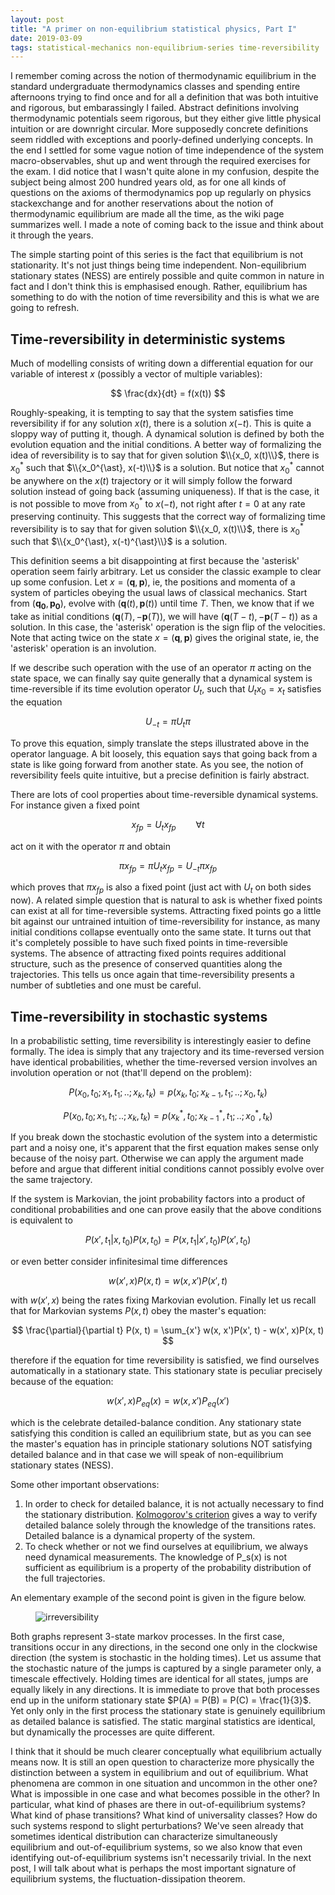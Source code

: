 ```yaml
---
layout: post
title: "A primer on non-equilibrium statistical physics, Part I"
date: 2019-03-09
tags: statistical-mechanics non-equilibrium-series time-reversibility
---
```


I remember coming across the notion of thermodynamic equilibrium in the standard undergraduate thermodynamics classes and spending entire afternoons trying to find once and for all a definition that was both intuitive and rigorous, but embarassingly I failed. Abstract definitions involving thermodynamic potentials seem rigorous, but they either give little physical intuition or are downright circular. More supposedly concrete definitions seem riddled with exceptions and poorly-defined underlying concepts. In the end I settled for some vague notion of time independence of the system macro-observables, shut up and went through the required exercises for the exam. I did notice that I wasn't quite alone in my confusion, despite the subject being almost 200 hundred years old, as for one all kinds of questions on the axioms of thermodynamics pop up regularly on physics stackexchange and for another reservations about the notion of thermodynamic equilibrium are made all the time, as the wiki page summarizes well. I made a note of coming back to the issue and think about it through the years.


The simple starting point of this series is the fact that equilibrium is not  stationarity. It's not just things being time independent. Non-equilibrium stationary states (NESS) are entirely possible and quite common in nature in fact and I don't think this is emphasised enough. Rather, equilibrium has something to do with the notion of time reversibility and this is what we are going to refresh. 

Time-reversibility in deterministic systems
------------------------------------------

Much of modelling consists of writing down a differential equation for our variable of interest $x$ (possibly a vector of multiple variables):

$$
\frac{dx}{dt} = f(x(t))
$$

Roughly-speaking, it is tempting to say that the system satisfies time reversibility if for any solution $x(t)$, there is a solution $x(-t)$. This is quite a sloppy way of putting it, though. A dynamical solution is defined by both the evolution equation and the initial conditions. A better way of formalizing the idea of reversibility is to say that for given solution $\\{x_0, x(t)\\}$, there is $x_0^{\ast}$ such that $\\{x_0^{\ast}, x(-t)\\}$ is a solution. But notice that $x_0^{\ast}$ cannot be anywhere on the $x(t)$ trajectory or it will simply follow the forward solution instead of going back (assuming uniqueness). If that is the case, it is not possible to move from $x_0^{\ast}$ to $x(-t)$, not right after $t=0$ at any rate preserving continuity. This suggests that the correct way of formalizing time reversibility is to say that for given solution $\\{x_0, x(t)\\}$, there is $x_0^{\ast}$ such that $\\{x_0^{\ast}, x(-t)^{\ast}\\}$ is a solution.

This definition seems a bit disappointing at first because the 'asterisk' operation seem fairly arbitrary. Let us consider the classic example to clear up some confusion. Let $x = (\mathbf{q}, \mathbf{p})$, ie, the positions and momenta of a system of particles obeying the usual laws of classical mechanics. Start from $(\mathbf{q_0}, \mathbf{p_0})$, evolve with $(\mathbf{q}(t), \mathbf{p}(t))$ until time $T$. Then, we know that if we take as initial conditions $(\mathbf{q}(T), -\mathbf{p}(T))$, we will have $(\mathbf{q}(T-t), -\mathbf{p}(T-t))$ as a solution. In this case, the 'asterisk' operation is the sign flip of the velocities. Note that acting twice on the state $x = (\mathbf{q}, \mathbf{p})$ gives the original state, ie, the 'asterisk' operation is an involution.

If we describe such operation with the use of an operator $\pi$ acting on the state space, we can finally say quite generally that a dynamical system is time-reversible if its time evolution operator $U_t$, such that $U_t x_0 = x_t$ satisfies the equation

$$
U_{-t} =  \pi U_t \pi
$$

To prove this equation, simply translate the steps illustrated above in the operator language. A bit loosely, this equation says that going back from a state is like going forward from another state. As you see, the notion of reversibility feels quite intuitive, but a precise definition is fairly abstract.

There are lots of cool properties about time-reversible dynamical systems. For instance given a fixed point

$$
x_{fp}= U_t x_{fp} \qquad \forall t
$$

act on it with the operator $\pi$ and obtain

$$
\pi x_{fp} = \pi U_t x_{fp} = U_{-t} \pi x_{fp}
$$

which proves that $\pi x_{fp}$ is also a fixed point (just act with $U_t$ on both sides now). A related simple question that is natural to ask is whether fixed points can exist at all for time-reversible systems. Attracting fixed points go a little bit against our untrained intuition of time-reversibility for instance, as many initial conditions collapse eventually onto the same state. It turns out that it's completely possible to have such fixed points in time-reversible systems. The absence of attracting fixed points requires additional structure, such as the presence of conserved quantities along the trajectories. This tells us once again that time-reversibility presents a number of subtleties and one must be careful.

Time-reversibility in stochastic systems
------------------------------------------

In a probabilistic setting, time reversibility is interestingly easier to define formally. The idea is simply that any trajectory and its time-reversed version have identical probabilities, whether the time-reversed version involves an involution operation or not (that'll depend on the problem):

$$
P(x_0, t_0; x_1, t_1; .. ; x_k, t_k) = p(x_k, t_0; x_{k-1}, t_1; .. ; x_0, t_k)
$$

$$
P(x_0, t_0; x_1, t_1; .. ; x_k, t_k) = p(x_k^{\ast}, t_0; x_{k-1}^{\ast}, t_1; .. ; x_0^{\ast}, t_k)
$$

If you break down the stochastic evolution of the system into a determistic part and a noisy one, it's apparent that the first equation makes sense only because of the noisy part. Otherwise we can apply the argument made before and argue that different initial conditions cannot possibly evolve over the same trajectory. 

If the system is Markovian, the joint probability factors into a product of conditional probabilities and one can prove easily that the above conditions is equivalent to 

$$
P(x', t_1 | x, t_0)P(x, t_0) = P(x, t_1 | x', t_0)P(x', t_0)
$$

or even better consider infinitesimal time differences

$$
w(x', x)P(x, t) = w(x, x')P(x', t)
$$

with $w(x', x)$ being the rates fixing Markovian evolution. Finally let us recall that for Markovian systems $P(x, t)$ obey the master's equation:

$$
\frac{\partial}{\partial t} P(x, t) = \sum_{x'} w(x, x')P(x', t) - w(x', x)P(x, t)  
$$

therefore if the equation for time reversibility is satisfied, we find ourselves automatically in a stationary state. This stationary state is peculiar precisely because of the equation:

$$
w(x', x)P_{eq}(x) = w(x, x')P_{eq}(x')
$$

which is the celebrate detailed-balance condition. Any stationary state satisfying this condition is called an equilibrium state, but as you can see the master's equation has in principle stationary solutions NOT satisfying detailed balance and in that case we will speak of non-equilibrium stationary states (NESS).

Some other important observations:

1. In order to check for detailed balance, it is not actually necessary to find the stationary distribution. [Kolmogorov's criterion](<https://en.wikipedia.org/wiki/Kolmogorov%27s_criterion>) gives a way to verify detailed balance solely through the knowledge of the transitions rates. Detailed balance is a dynamical property of the system.
2. To check whether or not we find ourselves at equilibrium, we always need dynamical measurements. The knowledge of P_s(x) is not sufficient as equilibrium is a property of  the probability distribution of the full trajectories.

An elementary example of the second point is given in the figure below.

<figure>
<img src="{{ site.url }}/img/irreversibility.png" alt="irreversibility">
</figure>

Both graphs represent 3-state markov processes. In the first case, transitions occur in any directions, in the second one only in the clockwise direction (the system is stochastic in the holding times). Let us assume that the stochastic nature of the jumps is captured by a single parameter only, a timescale effectively. Holding times are identical for all states, jumps are equally likely in any directions. It is immediate to prove that both processes end up in the uniform stationary state $P(A) = P(B) = P(C) = \frac{1}{3}$. Yet only only in the first process the stationary state is genuinely equilibrium as detailed balance is satisfied. The static marginal statistics are identical, but dynamically the processes are quite different.

I think that it should be much clearer conceptually what equilibrium actually means now. It is still an open question to characterize more physically the distinction between a system in equilibrium and out of equilibrium. What phenomena are common in one situation and uncommon in the other one? What is impossible in one case and what becomes possible in the other? In particular, what kind of phases are there in out-of-equilibrium systems? What kind of phase transitions? What kind of universality classes? How do such systems respond to slight perturbations? We've seen already that sometimes identical distribution can characterize simultaneously equilibrium and out-of-equilibrium systems, so we also know that even identifying out-of-equilibrium systems isn't necessarily trivial. In the next post, I will talk about what is perhaps the most important signature of equilibrium systems, the fluctuation-dissipation theorem. 